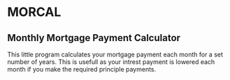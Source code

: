# MORCAL
## Monthly Mortgage Payment Calculator
This little program calculates your mortgage payment each month for a set number of years. This is usefull as your intrest payment is lowered each month if you make the required principle payments.

